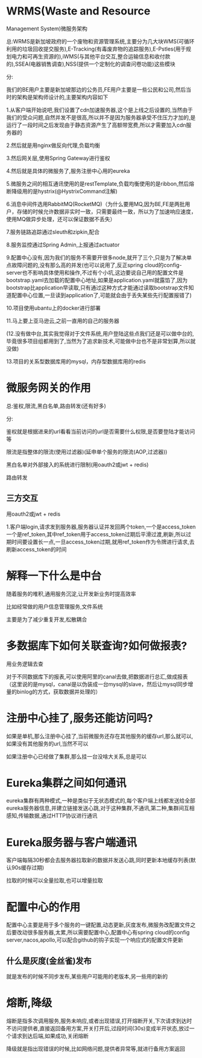 # WRMS(Waste and Resource
Management System)微服务架构

总:WRMS是新加坡政府的一个废物和资源管理系统,主要分为几大块WMS(可循环利用的垃圾回收提交服务),E-Tracking(有毒废弃物的追踪服务),E-Pstles(用于规划电力和可再生资源的),iWMS(与其他平台交互,整合运输信息和收付款的),SSEA(电器销售调查),NSS(提供一个定制化的调查问卷功能)这些模块

分:

我们的BE用户主要是新加坡那边的公务员,FE用户主要是一些公民和公司,然后当时的架构是架构师设计的,主要架构内容如下

1.从客户端开始说吧,我们设置了cdn加速服务器,这个是上线之后设置的,当然由于我们的受众问题,自然并发不是很高,所以并不是因为服务器承受不住压力才加的,是运行了一段时间之后发现由于静态资源产生了高额带宽费,所以才需要加入cdn服务器的

2.然后就是用nginx做反向代理,负载均衡

3.然后网关层,使用Spring Gateway进行鉴权

4.然后就是具体的微服务了,服务注册中心用的eureka

5.微服务之间的相互通讯使用的是restTemplate,负载均衡使用的是ribbon,然后熔断降级用的是hystrix(@HystrixCommand注解)

6.消息中间件选用RabbitMQ(RocketMQ)（为什么要用MQ,因为BE,FE是两批用户，存储的时候允许数据非实时一致，只需要最终一致，所以为了加速响应速度，使用MQ做异步处理，还可以保证数据不丢失）

7.服务链路追踪通过sleuth和zipkin,配合

8.服务监控通过Spring Admin,上报通过actuator

9.配置中心没有,因为我们的服务不需要开很多node,就开了三个,只是为了解决单点故障问题的,没有那么高的并发(也可以说用了,反正spring cloud的config-server也不影响具体使用和操作,不过有个小坑,这边要说自己用的配置文件是bootstrap.yaml去加载的配置中心地址,如果是application.yaml就露馅了,因为bootstrap比application早读取,只有通过这种方式才能通过读取bootstrap文件知道配置中心位置,一旦读到application了,可能就会由于丢失某些先行配置报错了)

10.项目使用ubantu上的docker进行部署

11.马上要上亚马逊云,之前一直用的自己的服务器

(12.没有做中台,其实我觉得对于文件系统,用户登陆这些点我们还是可以做中台的,毕竟很多项目组都用到了,当然为了追求新技术,可能做中台也不是非常划算,所以就没做)

13.项目的关系型数据库用的mysql，内存型数据库用的redis

# 微服务网关的作用

总:鉴权,限流,黑白名单,路由转发(还有好多)

分:

鉴权就是根据进来的url看看当前访问的url是否需要什么权限,是否要登陆才能访问等

限流是指整体的限流(使用过滤器)(延申单个服务的限流(AOP,过滤器))

黑白名单对外部接入的系统进行限制(用oauth2或jwt + redis)

路由转发

## 三方交互

用oauth2或jwt + redis

1.客户端login,请求发到服务器,服务器认证并发回两个token,一个是access_token一个是ref_token,其中ref_token用于access_token过期后平滑过渡,刷新,所以过期时间要设置长一点,一旦access_token过期,就用ref_token作为令牌进行请求,去刷新access_token的时间

# 解释一下什么是中台

随着服务的堆积,通用服务沉淀,让开发新业务时提高效率

比如经常做的用户信息管理服务,文件系统

主要是为了减少重复开发,松散耦合

# 多数据库下如何关联查询?如何做报表?

用业务逻辑去查

对于不同数据库下的报表,可以使用阿里的canal去做,把数据进行总汇,做成报表（这里说的是mysql，canal是以伪装成一台mysql的slave，然后让mysql同步增量的binlog的方式，获取数据并处理的）

# 注册中心挂了,服务还能访问吗?

如果是单机,那么注册中心挂了,当前微服务还存在其他服务的缓存url,那么就可以,如果没有其他服务的url,当然不可以

如果注册中心已经做了集群,那么挂一台没啥大关系,总是可以

# Eureka集群之间如何通讯

eureka集群有两种模式,一种是类似于无状态模式的,每个客户端上线都发送给全部eureka服务器信息,并建立链接发送心跳,对于这种集群,不通讯,第二种,集群间互相感知,传输数据,通过HTTP协议进行通讯

# Eureka服务器与客户端通讯

客户端每隔30秒都会去服务器拉取新的数据并发送心跳,同时更新本地缓存列表(默认90s缓存过期)

拉取的时候可以全量拉取,也可以增量拉取

# 配置中心的作用

配置中心主要是用于多个服务的一键配置,动态更新,灰度发布,微服务改配置文件之后要改动很多服务器,太累,所以需要配置中心,配置中心有spring cloud的config server,nacos,apollo,可以配合github的钩子实现一个响应式的配置文件更新

## 什么是灰度(金丝雀)发布

就是发布的时候不同步发布,某些用户可能用的老版本,另一些用的新的

# 熔断,降级

熔断是指多次调用服务,服务未响应,或者出现错误,打开熔断开关,下次请求到达时不访问提供者,直接返回备用方案,开关打开后,过段时间(30s)变成半开状态,放过一个请求到达后端,如果成功,关闭熔断

降级就是指出现错误的时候,比如网络问题,提供者异常等,就进行备用方案返回

